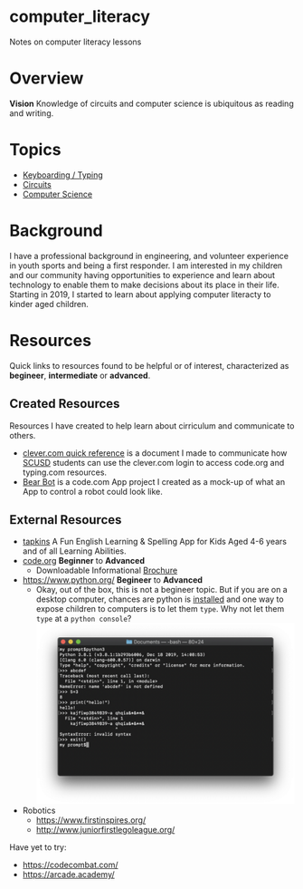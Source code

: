 # computer_literacy

Notes on computer literacy lessons

# Overview

**Vision**  Knowledge of circuits and computer science is ubiquitous as reading and writing.

# Topics
* [Keyboarding / Typing](./typing.md)
* [Circuits](./circuits.md)
* [Computer Science](./computer_science.md)

# Background

I have a professional background in engineering, and volunteer experience in youth sports and being a first responder.   I am interested in my children and our community having opportunities to experience and learn about technology to enable them to make decisions about its place in their life.   Starting in 2019, I started to learn about applying computer literacty to kinder aged children.

# Resources

Quick links to resources found to be helpful or of interest, characterized as **begineer**, **intermediate** or **advanced**.

## Created Resources

Resources I have created to help learn about cirriculum and communicate to others.

* [clever.com quick reference](https://docs.google.com/document/d/1qtMP3LzquHEirfda712Foy8iN9O0yexxkMmN1kxkFEg/edit?usp=sharing) is a document I made to communicate how [SCUSD](https://www.scusd.edu/) students can use the clever.com login to access code.org and typing.com resources.
* [Bear Bot](https://studio.code.org/projects/applab/pLba-GGaMFFM-1QfC2RRLMQfEgiujXZG4f_BU7r1kss) is a code.com App project I created as a mock-up of what an App to control a robot could look like.  

## External Resources

* [tapkins](https://tapkins.com/) A Fun English Learning & Spelling App for Kids Aged 4-6 years and of all Learning Abilities.
* [code.org](https://code.org/) **Beginner** to **Advanced**
    * Downloadable Informational [Brochure](https://www.dropbox.com/s/ivrnloivh7ygpwr/csfadminbrochure2019.pdf?dl=0)
* https://www.python.org/ **Begineer** to **Advanced**
    * Okay, out of the box, this is not a begineer topic.  But if you are on a desktop computer, chances are python is [installed](https://www.dummies.com/programming/python/write-a-simple-program-in-python/) and one way to expose children to computers is to let them `type`.  Why not let them `type` at a `python console`? ![Python console as typing canvas](python_console_as_typing_canvas.png)
* Robotics
   * https://www.firstinspires.org/
   * http://www.juniorfirstlegoleague.org/

Have yet to try:

* https://codecombat.com/
* https://arcade.academy/
